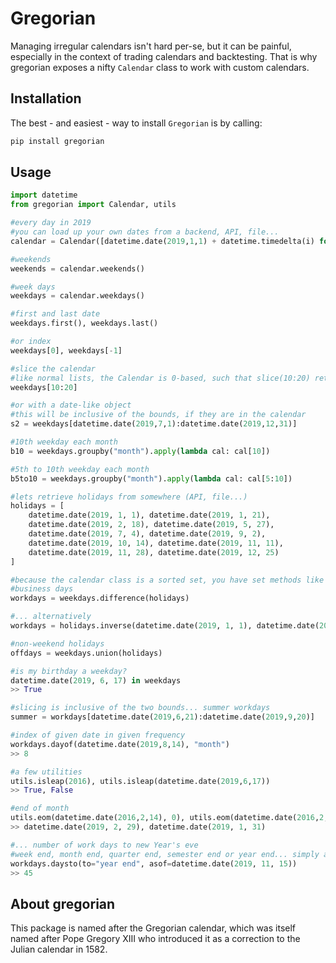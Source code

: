 # Gregorian
Managing irregular calendars isn't hard per-se, but it can be painful, especially in the context of trading calendars and backtesting. That is why gregorian exposes a nifty `Calendar` class to work with custom calendars.

## Installation
The best - and easiest - way to install `Gregorian` is by calling:
```python
pip install gregorian 
```

## Usage
```python
import datetime
from gregorian import Calendar, utils

#every day in 2019
#you can load up your own dates from a backend, API, file...
calendar = Calendar([datetime.date(2019,1,1) + datetime.timedelta(i) for i in range(365)])

#weekends
weekends = calendar.weekends()

#week days
weekdays = calendar.weekdays()

#first and last date
weekdays.first(), weekdays.last()

#or index
weekdays[0], weekdays[-1]

#slice the calendar
#like normal lists, the Calendar is 0-based, such that slice(10:20) returns the 11th to 20th dates
weekdays[10:20]

#or with a date-like object
#this will be inclusive of the bounds, if they are in the calendar
s2 = weekdays[datetime.date(2019,7,1):datetime.date(2019,12,31)]

#10th weekday each month
b10 = weekdays.groupby("month").apply(lambda cal: cal[10])

#5th to 10th weekday each month
b5to10 = weekdays.groupby("month").apply(lambda cal: cal[5:10])

#lets retrieve holidays from somewhere (API, file...)
holidays = [
    datetime.date(2019, 1, 1), datetime.date(2019, 1, 21), 
    datetime.date(2019, 2, 18), datetime.date(2019, 5, 27),
    datetime.date(2019, 7, 4), datetime.date(2019, 9, 2), 
    datetime.date(2019, 10, 14), datetime.date(2019, 11, 11), 
    datetime.date(2019, 11, 28), datetime.date(2019, 12, 25)
]

#because the calendar class is a sorted set, you have set methods like union, intersection and difference
#business days
workdays = weekdays.difference(holidays)

#... alternatively
workdays = holidays.inverse(datetime.date(2019, 1, 1), datetime.date(2019, 12, 31)).weekdays()

#non-weekend holidays
offdays = weekdays.union(holidays)

#is my birthday a weekday?
datetime.date(2019, 6, 17) in weekdays
>> True

#slicing is inclusive of the two bounds... summer workdays
summer = workdays[datetime.date(2019,6,21):datetime.date(2019,9,20)]

#index of given date in given frequency
workdays.dayof(datetime.date(2019,8,14), "month")
>> 8

#a few utilities
utils.isleap(2016), utils.isleap(datetime.date(2019,6,17))
>> True, False

#end of month
utils.eom(datetime.date(2016,2,14), 0), utils.eom(datetime.date(2016,2,14), -1)
>> datetime.date(2019, 2, 29), datetime.date(2019, 1, 31)

#... number of work days to new Year's eve
#week end, month end, quarter end, semester end or year end... simply ask for it!
workdays.daysto(to="year end", asof=datetime.date(2019, 11, 15))
>> 45
```

## About gregorian
This package is named after the Gregorian calendar, which was itself named after Pope Gregory XIII who introduced it as a correction to the Julian calendar in 1582.